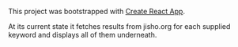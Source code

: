 This project was bootstrapped with [Create React App](https://github.com/facebook/create-react-app).

At its current state it fetches results from jisho.org for each supplied keyword and displays all of them underneath.
